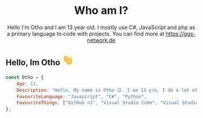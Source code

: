 <!-- You found this secret 👏 -->
<!--
    My secret things lol
    
    - I code more hours 
    - I am a gamer too 
    - I play Call of Duty Modern Warfare 2019, Call of Duty Modern Warfare 2, Call of Duty Black Ops 2 and Warzone ;-;
    - This readme.md is created using GitHub Codespaces 👀
-->
    
<h1 align="center">Who am I?</h1>
<p align="center">Hello I'm Otho and I am 13 year old. I mostly use C#, JavaScript and php as a primary language to code with projects. You can find more at <a href="https://ggs-network.de">https://ggs-network.de</a></p>

## Hello, Im Otho <img src="WaveIcon.gif" width="30px">

```js
const Otho = {
    Age: 13,
    Description: "Hello, My name is Otho 😉. I am 13 y/o, I do a lot of programming outside of school...",
    FavouriteLanguage: "Javascript", "C#", "Python",
    FavouriteThings: ["GitHub <3", "Visual Studio Code", "Visual Studio 2019", "NodeJS"]
}; 
```
